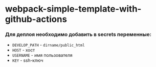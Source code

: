 # webpack-simple-template-with-github-actions
### Для деплоя необходимо добавить в secrets переменные:
  - `DEVELOP_PATH` - `dirname/public_html`
  - `HOST` - хост
  - `USERNAME` - имя пользователя
  - `KEY` - ssh-ключ

